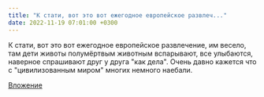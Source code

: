 ```yaml
---
title: "К стати, вот это вот ежегодное европейское развлеч..."
date: 2022-11-19 07:01:00 +0300
---
```


К стати, вот это вот ежегодное европейское развлечение, им весело, там дети животы полумёртвым животным вспарывают, все улыбаются, наверное спрашивают друг у друга "как дела". Очень давно кажется что с "цивилизованным миром" многих немного наебали.

[Вложение](/assets/vk_photos/2/KFzFVcWEbIE.jpg)
